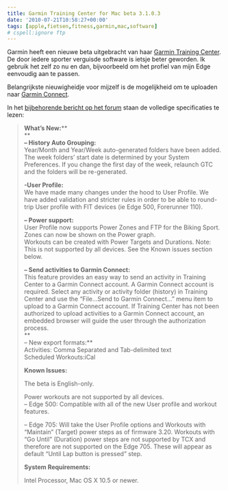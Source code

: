 ```yaml
---
title: Garmin Training Center for Mac beta 3.1.0.3
date: '2010-07-21T10:58:27+00:00'
tags: [apple,fietsen,fitness,garmin,mac,software]
# cspell:ignore ftp
---
```

Garmin heeft een nieuwe beta uitgebracht van haar [Garmin Training Center](http://www8.garmin.com/products/trainingcenter). De door iedere sporter verguisde software is ietsje beter geworden. Ik gebruik het zelf zo nu en dan, bijvoorbeeld om het profiel van mijn Edge eenvoudig aan te passen.

Belangrijkste nieuwigheidje voor mijzelf is de mogelijkheid om te uploaden naar [Garmin Connect](http://connect.garmin.com/).

In het [bijbehorende bericht op het forum](https://forums.garmin.com/showthread.php?t=10272) staan de volledige specificaties te lezen:

> **What’s New:****  
>**  
> **– History Auto Grouping:**  
> Year/Month and Year/Week auto-generated folders have been added. The week folders’ start date is determined by your System Preferences. If you change the first day of the week, relaunch GTC and the folders will be re-generated.
>
> **-User Profile:**  
> We have made many changes under the hood to User Profile. We have added validation and stricter rules in order to be able to round-trip User profile with FIT devices (ie Edge 500, Forerunner 110).
>
> **– Power support:**  
> User Profile now supports Power Zones and FTP for the Biking Sport.  
> Zones can now be shown on the Power graph.  
> Workouts can be created with Power Targets and Durations. Note: This is not supported by all devices. See the Known issues section below.
>
> **– Send activities to Garmin Connect:**  
> This feature provides an easy way to send an activity in Training Center to a Garmin Connect account. A Garmin Connect account is required. Select any activity or activity folder (history) in Training Center and use the “File…Send to Garmin Connect…” menu item to upload to a Garmin Connect account. If Training Center has not been authorized to upload activities to a Garmin Connect account, an embedded browser will guide the user through the authorization process.  
> **  
> – New export formats:**  
> Activities: Comma Separated and Tab-delimited text  
> Scheduled Workouts:iCal
>
> **Known Issues:**
>
> The beta is English-only.
>
> Power workouts are not supported by all devices.  
> – Edge 500: Compatible with all of the new User profile and workout features.
>
> – Edge 705: Will take the User Profile options and Workouts with “Maintain” (Target) power steps as of firmware 3.20. Workouts with “Go Until” (Duration) power steps are not supported by TCX and therefore are not supported on the Edge 705. These will appear as default “Until Lap button is pressed” step.
>
> **System Requirements:**
>
> Intel Processor, Mac OS X 10.5 or newer.
